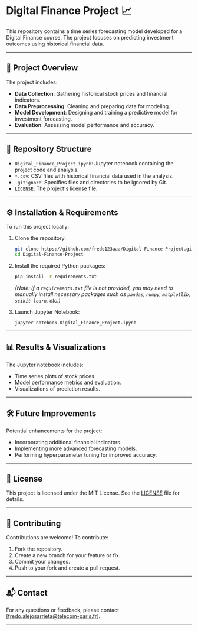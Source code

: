 # Digital Finance Project 📈

This repository contains a time series forecasting model developed for a Digital Finance course. The project focuses on predicting investment outcomes using historical financial data.

---

## 📌 Project Overview

The project includes:

- **Data Collection**: Gathering historical stock prices and financial indicators.
- **Data Preprocessing**: Cleaning and preparing data for modeling.
- **Model Development**: Designing and training a predictive model for investment forecasting.
- **Evaluation**: Assessing model performance and accuracy.

---

## 📁 Repository Structure

- `Digital_Finance_Project.ipynb`: Jupyter notebook containing the project code and analysis.
- `*.csv`: CSV files with historical financial data used in the analysis.
- `.gitignore`: Specifies files and directories to be ignored by Git.
- `LICENSE`: The project's license file.

---

## ⚙️ Installation & Requirements

To run this project locally:

1. Clone the repository:

   ```bash
   git clone https://github.com/fredo123aaa/Digital-Finance-Project.git
   cd Digital-Finance-Project
   ```

2. Install the required Python packages:

   ```bash
   pip install -r requirements.txt
   ```

   *(Note: If a `requirements.txt` file is not provided, you may need to manually install necessary packages such as `pandas`, `numpy`, `matplotlib`, `scikit-learn`, etc.)*

3. Launch Jupyter Notebook:

   ```bash
   jupyter notebook Digital_Finance_Project.ipynb
   ```

---

## 📊 Results & Visualizations

The Jupyter notebook includes:

- Time series plots of stock prices.
- Model performance metrics and evaluation.
- Visualizations of prediction results.

---

## 🛠️ Future Improvements

Potential enhancements for the project:

- Incorporating additional financial indicators.
- Implementing more advanced forecasting models.
- Performing hyperparameter tuning for improved accuracy.

---

## 📄 License

This project is licensed under the MIT License. See the [LICENSE](LICENSE) file for details.

---

## 🤝 Contributing

Contributions are welcome! To contribute:

1. Fork the repository.
2. Create a new branch for your feature or fix.
3. Commit your changes.
4. Push to your fork and create a pull request.

---

## 📬 Contact

For any questions or feedback, please contact [fredo.alejosarrieta@telecom-paris.fr].

---
